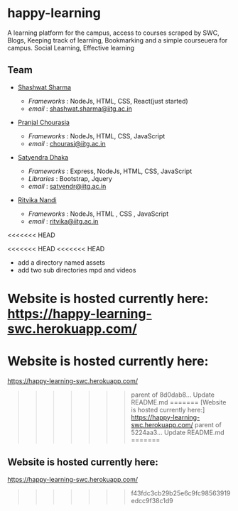 # happy-learning
A learning platform for the campus, access to courses scraped by SWC, Blogs, Keeping track of learning, Bookmarking and a simple courseuera for campus. Social Learning, Effective learning

## Team
* [Shashwat Sharma](https://github.com/Svanazar)   <!--Working on : swc-courses (front-end,1)-->
   - *Frameworks* : NodeJs, HTML, CSS, React(just started)
   - *email* : shashwat.sharma@iitg.ac.in
   
* [Pranjal Chourasia](https://github.com/pranjal5399)<!--Working on : swc-courses(2)-->
   - *Frameworks* : NodeJs, HTML, CSS, JavaScript
   - *email* : chourasi@iitg.ac.in 
   
* [Satyendra Dhaka](https://github.com/satyendradhaka)   <!--Working on : swc-courses(2)-->
   - *Frameworks* : Express, NodeJs, HTML, CSS, JavaScript
   - *Libraries* : Bootstrap, Jquery
   - *email* : satyendr@iitg.ac.in

* [Ritvika Nandi](https://github.com/ritvikanandi)
   - *Frameworks* : NodeJs, HTML , CSS , JavaScript
   - *email* : ritvika@iitg.ac.in

<<<<<<< HEAD

<<<<<<< HEAD
<<<<<<< HEAD
- add a directory named assets
- add two sub directories mpd and videos

Website is hosted currently here: https://happy-learning-swc.herokuapp.com/
=======
# Website is hosted currently here: 
https://happy-learning-swc.herokuapp.com/
>>>>>>> parent of 8d0dab8... Update README.md
=======
[Website is hosted currently here:] https://happy-learning-swc.herokuapp.com/
>>>>>>> parent of 5224aa3... Update README.md
=======
## Website is hosted currently here: 
https://happy-learning-swc.herokuapp.com/

>>>>>>> f43fdc3cb29b25e6c9fc98563919edcc9f38c1d9
   

   
   
